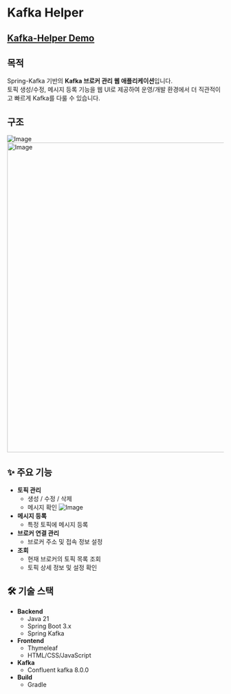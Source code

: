 # Kafka Helper

## [Kafka-Helper Demo](https://kafka-helper.kro.kr/kafka/brokers)

## 목적

Spring-Kafka 기반의 **Kafka 브로커 관리 웹 애플리케이션**입니다.  
토픽 생성/수정, 메시지 등록 기능을 웹 UI로 제공하여 운영/개발 환경에서 더 직관적이고 빠르게 Kafka를 다룰 수 있습니다.

## 구조
![Image](https://github.com/user-attachments/assets/1057bce6-643a-44f8-86fd-00467845f8e0)
<img width="882" height="720" alt="Image" src="" />
## ✨ 주요 기능
- **토픽 관리**
    - 생성 / 수정 / 삭제
    - 메시지 확인
    ![Image](https://github.com/user-attachments/assets/aba6fb37-dd4e-47de-a4ad-b35f07ba34f7)
- **메시지 등록**
    - 특정 토픽에 메시지 등록
- **브로커 연결 관리**
    - 브로커 주소 및 접속 정보 설정
- **조회**
    - 현재 브로커의 토픽 목록 조회
    - 토픽 상세 정보 및 설정 확인

## 🛠 기술 스택
- **Backend**
    - Java 21
    - Spring Boot 3.x
    - Spring Kafka
- **Frontend**
    - Thymeleaf
    - HTML/CSS/JavaScript
- **Kafka**
    - Confluent kafka 8.0.0
- **Build**
    - Gradle

